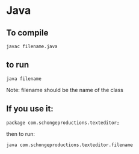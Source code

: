 # Java

## To compile
```
javac filename.java
```

## to run
```
java filename
```
Note: filename should be the name of the class 


## If you use it:
```
package com.schongeproductions.texteditor;
```
then to run:
```
java com.schongeproductions.texteditor.filename
```

